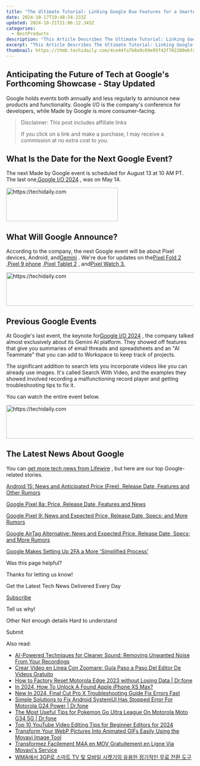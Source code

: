 ```yaml
---
title: "The Ultimate Tutorial: Linking Google Duo Features for a Smarter Gmail Chat"
date: 2024-10-17T19:48:54.233Z
updated: 2024-10-21T21:06:12.345Z
categories:
  - BestProducts
description: "This Article Describes The Ultimate Tutorial: Linking Google Duo Features for a Smarter Gmail Chat"
excerpt: "This Article Describes The Ultimate Tutorial: Linking Google Duo Features for a Smarter Gmail Chat"
thumbnail: https://thmb.techidaily.com/4ce44fa7b8a9c69e95f42f702280ebfd0bb16df8b52b80b737f6be60e6367144.PNG
---
```


## Anticipating the Future of Tech at Google's Forthcoming Showcase - Stay Updated
 Google holds events both annually and less regularly to announce new products and functionality. Google I/O is the company's conference for developers, while Made by Google is more consumer-facing.

>  Disclaimer: This post includes affiliate links
>
>  If you click on a link and make a purchase, I may receive a commission at no extra cost to you.
>

## What Is the Date for the Next Google Event?

 The next Made by Google event is scheduled for August 13 at 10 AM PT. The last one,[Google I/O 2024](https://www.lifewire.com/google-io-5097160) , was on May 14.

<!-- affiliate ads begin -->
<a href="https://aligracehair.sjv.io/c/5597632/2047361/19272" target="_top" id="2047361">
  <img src="//a.impactradius-go.com/display-ad/19272-2047361" border="0" alt="https://techidaily.com" width="300" height="90"/>
</a>
<img height="0" width="0" src="https://aligracehair.sjv.io/i/5597632/2047361/19272" style="position:absolute;visibility:hidden;" border="0" />
<!-- affiliate ads end -->

## What Will Google Announce?

 According to the company, the next Google event will be about Pixel devices, Android, and[Gemini](https://www.lifewire.com/what-is-google-bard-7151624) . We're due for updates on the[Pixel Fold 2](https://www.lifewire.com/google-pixel-fold-2-8625299) ,[Pixel 9 phone](https://www.lifewire.com/google-pixel-9-8630767) ,[Pixel Tablet 2](https://www.lifewire.com/google-pixel-tablet-2-8600572) , and[Pixel Watch 3.](https://www.lifewire.com/google-pixel-watch-3-8431024)

<!-- affiliate ads begin -->
<a href="https://aligracehair.sjv.io/c/5597632/2115951/19272" target="_top" id="2115951">
  <img src="//a.impactradius-go.com/display-ad/19272-2115951" border="0" alt="https://techidaily.com" width="728" height="90"/>
</a>
<img height="0" width="0" src="https://aligracehair.sjv.io/i/5597632/2115951/19272" style="position:absolute;visibility:hidden;" border="0" />
<!-- affiliate ads end -->

## Previous Google Events

 At Google's last event, the keynote for[Google I/O 2024](https://www.lifewire.com/google-io-5097160) , the company talked almost exclusively about its Gemini AI platform. They showed off features that give you summaries of email threads and spreadsheets and an "AI Teammate" that you can add to Workspace to keep track of projects.

 The significant addition to search lets you incorporate videos like you can already use images. It's called Search With Video, and the examples they showed involved recording a malfunctioning record player and getting troubleshooting tips to fix it.

 You can watch the entire event below.

<!-- affiliate ads begin -->
<a href="https://ephamedtechinc.pxf.io/c/5597632/2123509/26400" target="_top" id="2123509">
  <img src="//a.impactradius-go.com/display-ad/26400-2123509" border="0" alt="https://techidaily.com" width="728" height="90"/>
</a>
<img height="0" width="0" src="https://ephamedtechinc.pxf.io/i/5597632/2123509/26400" style="position:absolute;visibility:hidden;" border="0" />
<!-- affiliate ads end -->

## The Latest News About Google

 You can [get more tech news from Lifewire](https://www.lifewire.com/news-4795879) , but here are our top Google-related stories.

[Android 15: News and Anticipated Price (Free), Release Date, Features and Other Rumors](https://www.lifewire.com/android-15-7547471)

[Google Pixel 8a: Price, Release Date, Features and News](https://www.lifewire.com/google-pixel-8a-8613233)

[Google Pixel 9: News and Expected Price, Release Date, Specs; and More Rumors](https://www.lifewire.com/google-pixel-9-8630767)

[Google AirTag Alternative: News and Expected Price, Release Date, Specs; and More Rumors](https://www.lifewire.com/google-airtag-news-and-rumors-7371492)

[Google Makes Setting Up 2FA a More 'Simplified Process'](https://www.lifewire.com/google-simplified-setting-up-2fa-8644128)

Was this page helpful?

Thanks for letting us know!

 Get the Latest Tech News Delivered Every Day

[Subscribe](https://www.lifewire.com/#)

Tell us why!

 Other  Not enough details  Hard to understand

 Submit

<ins class="adsbygoogle"
     style="display:block"
     data-ad-format="autorelaxed"
     data-ad-client="ca-pub-7571918770474297"
     data-ad-slot="1223367746"></ins>

<ins class="adsbygoogle"
     style="display:block"
     data-ad-client="ca-pub-7571918770474297"
     data-ad-slot="8358498916"
     data-ad-format="auto"
     data-full-width-responsive="true"></ins>

<span class="atpl-alsoreadstyle">Also read:</span>
<div><ul>
<li><a href="https://techtrends.techidaily.com/ai-powered-techniques-for-cleaner-sound-removing-unwanted-noise-from-your-recordings/"><u>AI-Powered Techniques for Cleaner Sound: Removing Unwanted Noise From Your Recordings</u></a></li>
<li><a href="https://techtrends.techidaily.com/crear-video-en-linea-con-zoomare-guia-paso-a-paso-del-editor-de-videos-gratuito/"><u>Crear Vídeo en Línea Con Zoomare: Guía Paso a Paso Del Editor De Videos Gratuito</u></a></li>
<li><a href="https://techidaily.com/how-to-factory-reset-motorola-edge-2023-without-losing-data-drfone-by-drfone-reset-android-reset-android/"><u>How to Factory Reset Motorola Edge 2023 without Losing Data | Dr.fone</u></a></li>
<li><a href="https://ios-unlock.techidaily.com/in-2024-how-to-unlock-a-found-apple-iphone-xs-max-by-drfone-ios/"><u>In 2024, How To Unlock A Found Apple iPhone XS Max?</u></a></li>
<li><a href="https://ai-video-tools.techidaily.com/new-in-2024-final-cut-pro-x-troubleshooting-guide-fix-errors-fast/"><u>New In 2024, Final Cut Pro X Troubleshooting Guide Fix Errors Fast</u></a></li>
<li><a href="https://howto.techidaily.com/simple-solutions-to-fix-android-systemui-has-stopped-error-for-motorola-g24-power-drfone-by-drfone-fix-android-problems-fix-android-problems/"><u>Simple Solutions to Fix Android SystemUI Has Stopped Error For Motorola G24 Power | Dr.fone</u></a></li>
<li><a href="https://android-pokemon-go.techidaily.com/the-most-useful-tips-for-pokemon-go-ultra-league-on-motorola-moto-g34-5g-drfone-by-drfone-virtual-android/"><u>The Most Useful Tips for Pokemon Go Ultra League On Motorola Moto G34 5G | Dr.fone</u></a></li>
<li><a href="https://facebook-record-videos.techidaily.com/top-10-youtube-video-editing-tips-for-beginner-editors-for-2024/"><u>Top 10 YouTube Video Editing Tips for Beginner Editors for 2024</u></a></li>
<li><a href="https://techtrends.techidaily.com/transform-your-webp-pictures-into-animated-gifs-easily-using-the-movavi-image-tool/"><u>Transform Your WebP Pictures Into Animated GIFs Easily Using the Movavi Image Tool</u></a></li>
<li><a href="https://techtrends.techidaily.com/transformez-facilement-m4a-en-mov-gratuitement-en-ligne-via-movavis-service/"><u>Transformez Facilement M4A en MOV Gratuitement en Ligne Via Movavi's Service</u></a></li>
<li><a href="https://techtrends.techidaily.com/wma-3gp-tv/"><u>WMA에서 3GP로 스마트 TV 및 모바일 시켓기의 유용한 정기적인 무료 전환 도구</u></a></li>
</ul></div>

